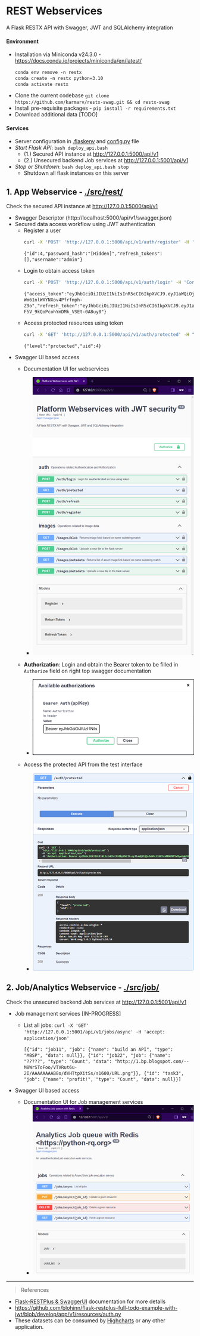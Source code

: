 # REST Webservices
A Flask RESTX API with Swagger, JWT and SQLAlchemy integration

#### Environment
- Installation via Miniconda v24.3.0 - https://docs.conda.io/projects/miniconda/en/latest/
    ```
    conda env remove -n restx
    conda create -n restx python=3.10
    conda activate restx
    ```
- Clone the current codebase `git clone https://github.com/karmarv/restx-swag.git && cd restx-swag`
- Install pre-requisite packages -  `pip install -r requirements.txt`
- Download additional data [TODO]

#### Services
- Server configuration in [.flaskenv](./.flaskenv) and [config.py](./src/rest/services/config.py) file
- *Start Flask API*: `bash deploy_api.bash`
    - (1.) Secured API instance at http://127.0.0.1:5000/api/v1
    - (2.) Unsecured backend Job services at http://127.0.0.1:5001/api/v1
- *Stop or Shutdown*: `bash deploy_api.bash stop`
    - Shutdown all flask instances on this server

## 1. App Webservice - [./src/rest/](./src/rest/)
Check the secured API instance at http://127.0.0.1:5000/api/v1
- Swagger Descriptor (http://localhost:5000/api/v1/swagger.json)
- Secured data access workflow using JWT authentication
    - Register a user
        ```bash
        curl -X 'POST' 'http://127.0.0.1:5000/api/v1/auth/register' -H 'Content-Type: application/json' -d '{ "username": "admin", "password": "Admin@123"}'
        ```
        ```log
        {"id":4,"password_hash":"[Hidden]","refresh_tokens":[],"username":"admin"}
        ```
    - Login to obtain access token
        ```bash
        curl -X 'POST' 'http://127.0.0.1:5000/api/v1/auth/login' -H 'Content-Type: application/json' -d '{ "username": "admin", "password": "Admin@123" }'
        ```
        ```log
        {"access_token":"eyJhbGciOiJIUzI1NiIsInR5cCI6IkpXVCJ9.eyJ1aWQiOjQsImV4cCI6MTcxNDk2NTM1NiwiaWF0IjoxNzE0OTI5MzU2fQ.XNJ2UHbDGsLp5QyR5-Wm61nlWXYNXov4Pfrfmph-Z9o","refresh_token":"eyJhbGciOiJIUzI1NiIsInR5cCI6IkpXVCJ9.eyJ1aWQiOjQsImV4cCI6MTcxNzUyMTM1NiwiaWF0IjoxNzE0OTI5MzU2fQ.xQ7UYjPPEDdLY-F5V_9kQoPcohYmDMk_VSEt-0A8uy8"}
        ```
    - Access protected resources using token
        ```bash 
        curl -X 'GET' 'http://127.0.0.1:5000/api/v1/auth/protected' -H "Authorization: Bearer eyJhbGciOiJIUzI1NiIsInR5cCI6IkpXVCJ9.eyJ1aWQiOjQsImV4cCI6MTcxNDk2NTM1NiwiaWF0IjoxNzE0OTI5MzU2fQ.XNJ2UHbDGsLp5QyR5-Wm61nlWXYNXov4Pfrfmph-Z9o"
        ```
        ```log
        {"level":"protected","uid":4}
        ```
- Swagger UI based access
    - Documentation UI for webservices
        - [![Swagger UI](./data/assets/swagger-screenshot-jwt.png)](./data/assets/swagger-screenshot-jwt.png?raw=true "Swagger UI")

    - **Authorization**: Login and obtain the Bearer token to be filled in `Authorize` field on right top swagger documentation
        - [![Auth](./data/assets/swagger-auth-bearer-jwt.png)](./data/assets/swagger-auth-bearer-jwt.png?raw=true "Swagger UI")
    - Access the protected API from the test interface 
        - [![Auth](./data/assets/swagger-auth-access.png)](./data/assets/swagger-auth-access.png?raw=true "Swagger UI")


## 2. Job/Analytics Webservice - [./src/job/](./src/job/)
Check the unsecured backend Job services at http://127.0.0.1:5001/api/v1

- Job management services [IN-PROGRESS]
    - List all jobs: `curl -X 'GET' 'http://127.0.0.1:5001/api/v1/jobs/async' -H 'accept: application/json'`
        ```log
        [{"id": "job11", "job": {"name": "build an API", "type": "MBSP", "data": null}}, {"id": "job22", "job": {"name": "?????", "type": "Count", "data": "http://1.bp.blogspot.com/--M8WrSToFoo/VTVRut6u-2I/AAAAAAAAB8o/dVHTtpXitSs/s1600/URL.png"}}, {"id": "task3", "job": {"name": "profit!", "type": "Count", "data": null}}]
        ```

- Swagger UI based access
    - Documentation UI for Job management services
        - [![Swagger UI](./data/assets/swagger-jobs-services.png)](./data/assets/swagger-obs-services.png?raw=true "Swagger UI")

---

> References
- [Flask-RESTPlus & SwaggerUI](https://flask-restplus.readthedocs.io/en/stable/) documentation for more details
- https://github.com/blohinn/flask-restplus-full-todo-example-with-jwt/blob/develop/app/v1/resources/auth.py
- These datasets can be consumed by [Highcharts](https://www.highcharts.com/demo) or any other application. 
